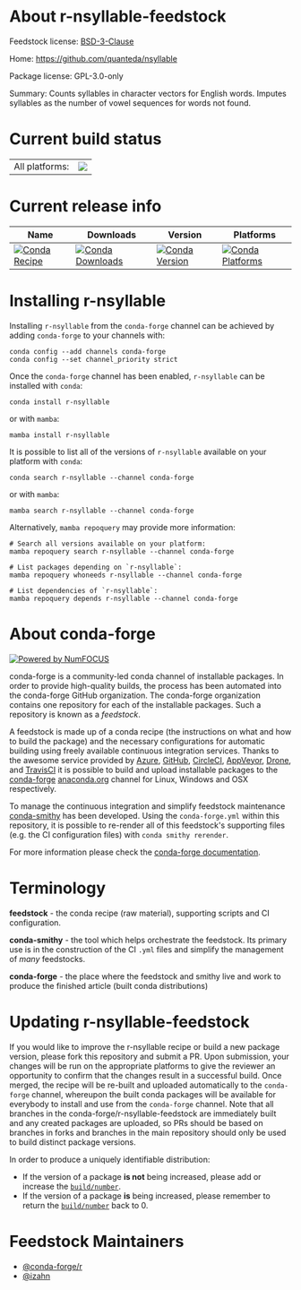 About r-nsyllable-feedstock
===========================

Feedstock license: [BSD-3-Clause](https://github.com/conda-forge/r-nsyllable-feedstock/blob/main/LICENSE.txt)

Home: https://github.com/quanteda/nsyllable

Package license: GPL-3.0-only

Summary: Counts syllables in character vectors for English words.  Imputes syllables as the number of vowel sequences for words not found.

Current build status
====================


<table><tr><td>All platforms:</td>
    <td>
      <a href="https://dev.azure.com/conda-forge/feedstock-builds/_build/latest?definitionId=12472&branchName=main">
        <img src="https://dev.azure.com/conda-forge/feedstock-builds/_apis/build/status/r-nsyllable-feedstock?branchName=main">
      </a>
    </td>
  </tr>
</table>

Current release info
====================

| Name | Downloads | Version | Platforms |
| --- | --- | --- | --- |
| [![Conda Recipe](https://img.shields.io/badge/recipe-r--nsyllable-green.svg)](https://anaconda.org/conda-forge/r-nsyllable) | [![Conda Downloads](https://img.shields.io/conda/dn/conda-forge/r-nsyllable.svg)](https://anaconda.org/conda-forge/r-nsyllable) | [![Conda Version](https://img.shields.io/conda/vn/conda-forge/r-nsyllable.svg)](https://anaconda.org/conda-forge/r-nsyllable) | [![Conda Platforms](https://img.shields.io/conda/pn/conda-forge/r-nsyllable.svg)](https://anaconda.org/conda-forge/r-nsyllable) |

Installing r-nsyllable
======================

Installing `r-nsyllable` from the `conda-forge` channel can be achieved by adding `conda-forge` to your channels with:

```
conda config --add channels conda-forge
conda config --set channel_priority strict
```

Once the `conda-forge` channel has been enabled, `r-nsyllable` can be installed with `conda`:

```
conda install r-nsyllable
```

or with `mamba`:

```
mamba install r-nsyllable
```

It is possible to list all of the versions of `r-nsyllable` available on your platform with `conda`:

```
conda search r-nsyllable --channel conda-forge
```

or with `mamba`:

```
mamba search r-nsyllable --channel conda-forge
```

Alternatively, `mamba repoquery` may provide more information:

```
# Search all versions available on your platform:
mamba repoquery search r-nsyllable --channel conda-forge

# List packages depending on `r-nsyllable`:
mamba repoquery whoneeds r-nsyllable --channel conda-forge

# List dependencies of `r-nsyllable`:
mamba repoquery depends r-nsyllable --channel conda-forge
```


About conda-forge
=================

[![Powered by
NumFOCUS](https://img.shields.io/badge/powered%20by-NumFOCUS-orange.svg?style=flat&colorA=E1523D&colorB=007D8A)](https://numfocus.org)

conda-forge is a community-led conda channel of installable packages.
In order to provide high-quality builds, the process has been automated into the
conda-forge GitHub organization. The conda-forge organization contains one repository
for each of the installable packages. Such a repository is known as a *feedstock*.

A feedstock is made up of a conda recipe (the instructions on what and how to build
the package) and the necessary configurations for automatic building using freely
available continuous integration services. Thanks to the awesome service provided by
[Azure](https://azure.microsoft.com/en-us/services/devops/), [GitHub](https://github.com/),
[CircleCI](https://circleci.com/), [AppVeyor](https://www.appveyor.com/),
[Drone](https://cloud.drone.io/welcome), and [TravisCI](https://travis-ci.com/)
it is possible to build and upload installable packages to the
[conda-forge](https://anaconda.org/conda-forge) [anaconda.org](https://anaconda.org/)
channel for Linux, Windows and OSX respectively.

To manage the continuous integration and simplify feedstock maintenance
[conda-smithy](https://github.com/conda-forge/conda-smithy) has been developed.
Using the ``conda-forge.yml`` within this repository, it is possible to re-render all of
this feedstock's supporting files (e.g. the CI configuration files) with ``conda smithy rerender``.

For more information please check the [conda-forge documentation](https://conda-forge.org/docs/).

Terminology
===========

**feedstock** - the conda recipe (raw material), supporting scripts and CI configuration.

**conda-smithy** - the tool which helps orchestrate the feedstock.
                   Its primary use is in the construction of the CI ``.yml`` files
                   and simplify the management of *many* feedstocks.

**conda-forge** - the place where the feedstock and smithy live and work to
                  produce the finished article (built conda distributions)


Updating r-nsyllable-feedstock
==============================

If you would like to improve the r-nsyllable recipe or build a new
package version, please fork this repository and submit a PR. Upon submission,
your changes will be run on the appropriate platforms to give the reviewer an
opportunity to confirm that the changes result in a successful build. Once
merged, the recipe will be re-built and uploaded automatically to the
`conda-forge` channel, whereupon the built conda packages will be available for
everybody to install and use from the `conda-forge` channel.
Note that all branches in the conda-forge/r-nsyllable-feedstock are
immediately built and any created packages are uploaded, so PRs should be based
on branches in forks and branches in the main repository should only be used to
build distinct package versions.

In order to produce a uniquely identifiable distribution:
 * If the version of a package **is not** being increased, please add or increase
   the [``build/number``](https://docs.conda.io/projects/conda-build/en/latest/resources/define-metadata.html#build-number-and-string).
 * If the version of a package **is** being increased, please remember to return
   the [``build/number``](https://docs.conda.io/projects/conda-build/en/latest/resources/define-metadata.html#build-number-and-string)
   back to 0.

Feedstock Maintainers
=====================

* [@conda-forge/r](https://github.com/conda-forge/r/)
* [@izahn](https://github.com/izahn/)

